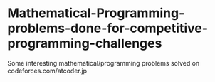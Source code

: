 # Mathematical-Programming-problems-done-for-competitive-programming-challenges

Some interesting mathematical/programming problems solved on codeforces.com/atcoder.jp
